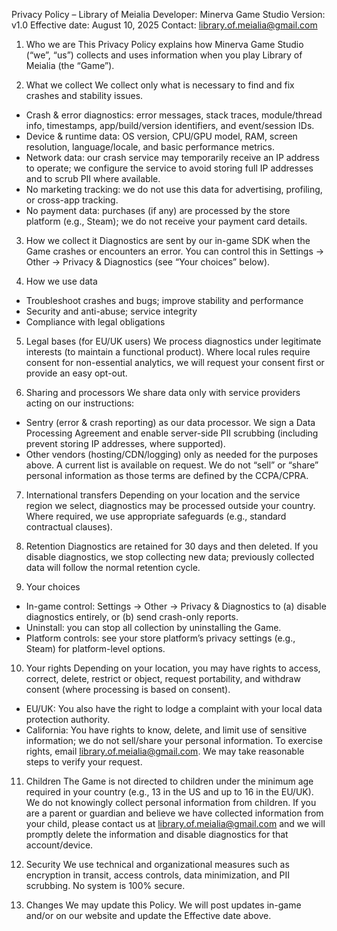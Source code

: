 Privacy Policy – Library of Meialia
Developer: Minerva Game Studio
Version: v1.0
Effective date: August 10, 2025
Contact: library.of.meialia@gmail.com

1) Who we are
This Privacy Policy explains how Minerva Game Studio (“we”, “us”) collects and uses information when you play Library of Meialia (the “Game”).

2) What we collect
We collect only what is necessary to find and fix crashes and stability issues.
- Crash & error diagnostics: error messages, stack traces, module/thread info, timestamps, app/build/version identifiers, and event/session IDs.
- Device & runtime data: OS version, CPU/GPU model, RAM, screen resolution, language/locale, and basic performance metrics.
- Network data: our crash service may temporarily receive an IP address to operate; we configure the service to avoid storing full IP addresses and to scrub PII where available.
- No marketing tracking: we do not use this data for advertising, profiling, or cross-app tracking.
- No payment data: purchases (if any) are processed by the store platform (e.g., Steam); we do not receive your payment card details.

3) How we collect it
Diagnostics are sent by our in-game SDK when the Game crashes or encounters an error. You can control this in Settings → Other → Privacy & Diagnostics (see “Your choices” below).

4) How we use data
- Troubleshoot crashes and bugs; improve stability and performance
- Security and anti-abuse; service integrity
- Compliance with legal obligations

5) Legal bases (for EU/UK users)
We process diagnostics under legitimate interests (to maintain a functional product). Where local rules require consent for non-essential analytics, we will request your consent first or provide an easy opt-out.

6) Sharing and processors
We share data only with service providers acting on our instructions:
- Sentry (error & crash reporting) as our data processor. We sign a Data Processing Agreement and enable server-side PII scrubbing (including prevent storing IP addresses, where supported).
- Other vendors (hosting/CDN/logging) only as needed for the purposes above. A current list is available on request.
We do not “sell” or “share” personal information as those terms are defined by the CCPA/CPRA.

7) International transfers
Depending on your location and the service region we select, diagnostics may be processed outside your country. Where required, we use appropriate safeguards (e.g., standard contractual clauses).

8) Retention
Diagnostics are retained for 30 days and then deleted. If you disable diagnostics, we stop collecting new data; previously collected data will follow the normal retention cycle.

9) Your choices
- In-game control: Settings → Other → Privacy & Diagnostics to (a) disable diagnostics entirely, or (b) send crash-only reports.
- Uninstall: you can stop all collection by uninstalling the Game.
- Platform controls: see your store platform’s privacy settings (e.g., Steam) for platform-level options.

10) Your rights
Depending on your location, you may have rights to access, correct, delete, restrict or object, request portability, and withdraw consent (where processing is based on consent).
- EU/UK: You also have the right to lodge a complaint with your local data protection authority.
- California: You have rights to know, delete, and limit use of sensitive information; we do not sell/share your personal information.
To exercise rights, email library.of.meialia@gmail.com. We may take reasonable steps to verify your request.

11) Children
The Game is not directed to children under the minimum age required in your country (e.g., 13 in the US and up to 16 in the EU/UK). We do not knowingly collect personal information from children. If you are a parent or guardian and believe we have collected information from your child, please contact us at library.of.meialia@gmail.com and we will promptly delete the information and disable diagnostics for that account/device.

12) Security
We use technical and organizational measures such as encryption in transit, access controls, data minimization, and PII scrubbing. No system is 100% secure.

13) Changes
We may update this Policy. We will post updates in-game and/or on our website and update the Effective date above.
